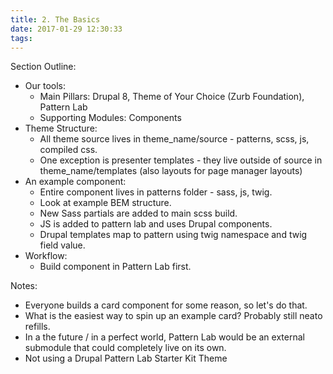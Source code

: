 ```yaml
---
title: 2. The Basics
date: 2017-01-29 12:30:33
tags:
---
```


Section Outline:
* Our tools:
    * Main Pillars: Drupal 8, Theme of Your Choice (Zurb Foundation), Pattern Lab
    * Supporting Modules: Components
* Theme Structure:
    * All theme source lives in theme_name/source - patterns, scss, js, compiled css.
    * One exception is presenter templates - they live outside of source in theme_name/templates (also layouts for page manager layouts)
* An example component:
    * Entire component lives in patterns folder - sass, js, twig.
    * Look at example BEM structure.
    * New Sass partials are added to main scss build.
    * JS is added to pattern lab and uses Drupal components.
    * Drupal templates map to pattern using twig namespace and twig field value.
* Workflow:
    * Build component in Pattern Lab first.

Notes:
* Everyone builds a card component for some reason, so let's do that.
* What is the easiest way to spin up an example card?  Probably still neato refills.
* In a the future / in a perfect world, Pattern Lab would be an external submodule that could completely live on its own.
* Not using a Drupal Pattern Lab Starter Kit Theme
